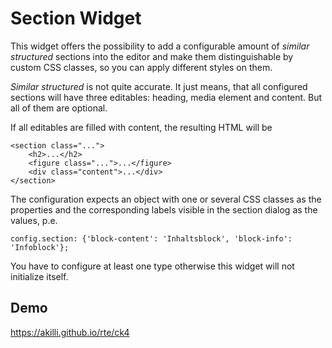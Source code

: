 # Section Widget

This widget offers the possibility to add a configurable amount of *similar structured* sections into the editor and make them distinguishable by custom CSS classes, so you can apply different styles on them.

*Similar structured* is not quite accurate. It just means, that all configured sections will have three editables: heading, media element and content. But all of them are optional. 

If all editables are filled with content, the resulting HTML will be

    <section class="...">
        <h2>...</h2>
        <figure class="...">...</figure>
        <div class="content">...</div>
    </section>  

The configuration expects an object with one or several CSS classes as the properties and the corresponding labels visible in the section dialog as the values, p.e.

    config.section: {'block-content': 'Inhaltsblock', 'block-info': 'Infoblock'};

You have to configure at least one type otherwise this widget will not initialize itself. 

## Demo

https://akilli.github.io/rte/ck4

